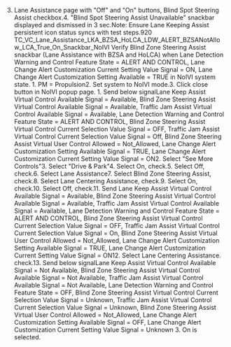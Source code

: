 3. Lane Assistance page with "Off" and "On" buttons, Blind Spot Steering Assist checkbox.4. "Blind Spot Steering Assist Unavailable" snackbar displayed and dismissed in 3 sec.Note: Ensure Lane Keeping Assist persistent icon status syncs with test steps.920 TC_VC_Lane_Assistance_LKA_BZSA_HoLCA_LDW_ALERT_BZSANotAllow_LCA_True_On_Snackbar_NoIVI Verify Blind Zone Steering Assist snackbar (Lane Assistance with BZSA and HoLCA) when Lane Detection Warning and Control Feature State = ALERT AND CONTROL, Lane Change Alert Customization Current Setting Value Signal = ON, Lane Change Alert Customization Setting Available = TRUE in NoIVI system state. 1. PM = Propulsion2. Set system to NoIVI mode.3. Click close button in NoIVI popup page. 1. Send below signalLane Keep Assist Virtual Control Available Signal = Available, Blind Zone Steering Assist Virtual Control Available Signal = Available, Traffic Jam Assist Virtual Control Available Signal = Available, Lane Detection Warning and Control Feature State = ALERT AND CONTROL, Blind Zone Steering Assist Virtual Control Current Selection Value Signal = OFF, Traffic Jam Assist Virtual Control Current Selection Value Signal = Off, Blind Zone Steering Assist Virtual User Control Allowed = Not_Allowed, Lane Change Alert Customization Setting Available Signal = TRUE, Lane Change Alert Customization Current Setting Value Signal = ON2. Select "See More Controls"3. Select "Drive & Park"4. Select On, check.5. Select Off, check.6. Select Lane Assistance7. Select Blind Zone Steering Assist, check.8. Select Lane Centering Assistance, check.9. Select On, check.10. Select Off, check.11. Send Lane Keep Assist Virtual Control Available Signal = Available, Blind Zone Steering Assist Virtual Control Available Signal = Available, Traffic Jam Assist Virtual Control Available Signal = Available, Lane Detection Warning and Control Feature State = ALERT AND CONTROL, Blind Zone Steering Assist Virtual Control Current Selection Value Signal = OFF, Traffic Jam Assist Virtual Control Current Selection Value Signal = On, Blind Zone Steering Assist Virtual User Control Allowed = Not_Allowed, Lane Change Alert Customization Setting Available Signal = TRUE, Lane Change Alert Customization Current Setting Value Signal = ON12. Select Lane Centering Assistance. check.13. Send below signalLane Keep Assist Virtual Control Available Signal = Not Available, Blind Zone Steering Assist Virtual Control Available Signal = Not Available, Traffic Jam Assist Virtual Control Available Signal = Not Available, Lane Detection Warning and Control Feature State = OFF, Blind Zone Steering Assist Virtual Control Current Selection Value Signal = Unknown, Traffic Jam Assist Virtual Control Current Selection Value Signal = Unknown, Blind Zone Steering Assist Virtual User Control Allowed = Not_Allowed, Lane Change Alert Customization Setting Available Signal = OFF, Lane Change Alert Customization Current Setting Value Signal = Unknown 3. On is selected.